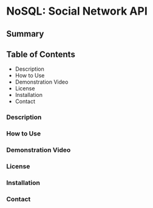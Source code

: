 # NoSQL: Social Network API

## Summary

## Table of Contents

* Description
* How to Use
* Demonstration Video
* License
* Installation
* Contact

### Description

### How to Use

### Demonstration Video

### License

### Installation

### Contact
